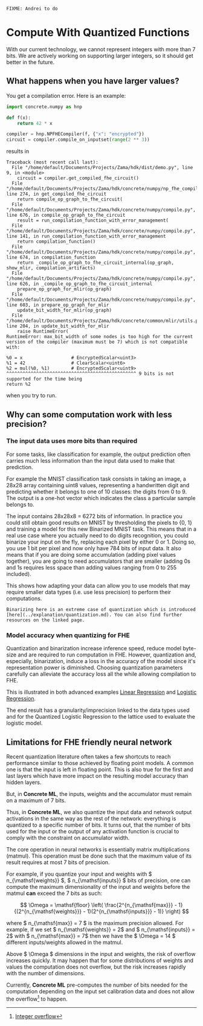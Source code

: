 ```{note}
FIXME: Andrei to do
```

# Compute With Quantized Functions

With our current technology, we cannot represent integers with more than 7 bits.
We are actively working on supporting larger integers, so it should get better in the future.

## What happens when you have larger values?

You get a compilation error. Here is an example:

<!--pytest-codeblocks:skip-->

```python
import concrete.numpy as hnp

def f(x):
    return 42 * x

compiler = hnp.NPFHECompiler(f, {"x": "encrypted"})
circuit = compiler.compile_on_inputset(range(2 ** 3))
```

results in

```
Traceback (most recent call last):
  File "/home/default/Documents/Projects/Zama/hdk/dist/demo.py", line 9, in <module>
    circuit = compiler.get_compiled_fhe_circuit()
  File "/home/default/Documents/Projects/Zama/hdk/concrete/numpy/np_fhe_compiler.py", line 274, in get_compiled_fhe_circuit
    return compile_op_graph_to_fhe_circuit(
  File "/home/default/Documents/Projects/Zama/hdk/concrete/numpy/compile.py", line 676, in compile_op_graph_to_fhe_circuit
    result = run_compilation_function_with_error_management(
  File "/home/default/Documents/Projects/Zama/hdk/concrete/numpy/compile.py", line 141, in run_compilation_function_with_error_management
    return compilation_function()
  File "/home/default/Documents/Projects/Zama/hdk/concrete/numpy/compile.py", line 674, in compilation_function
    return _compile_op_graph_to_fhe_circuit_internal(op_graph, show_mlir, compilation_artifacts)
  File "/home/default/Documents/Projects/Zama/hdk/concrete/numpy/compile.py", line 626, in _compile_op_graph_to_fhe_circuit_internal
    prepare_op_graph_for_mlir(op_graph)
  File "/home/default/Documents/Projects/Zama/hdk/concrete/numpy/compile.py", line 603, in prepare_op_graph_for_mlir
    update_bit_width_for_mlir(op_graph)
  File "/home/default/Documents/Projects/Zama/hdk/concrete/common/mlir/utils.py", line 204, in update_bit_width_for_mlir
    raise RuntimeError(
RuntimeError: max_bit_width of some nodes is too high for the current version of the compiler (maximum must be 7) which is not compatible with:

%0 = x                  # EncryptedScalar<uint3>
%1 = 42                 # ClearScalar<uint6>
%2 = mul(%0, %1)        # EncryptedScalar<uint9>
^^^^^^^^^^^^^^^^^^^^^^^^^^^^^^^^^^^^^^^^^^^^^^^^ 9 bits is not supported for the time being
return %2
```

when you try to run.

## Why can some computation work with less precision?

### The input data uses more bits than required

For some tasks, like classification for example, the output prediction often carries much less information than the input data used to make that prediction.

For example the MNIST classification task consists in taking an image, a 28x28 array containing uint8 values, representing a handwritten digit and predicting whether it belongs to one of 10 classes: the digits from 0 to 9. The output is a one-hot vector which indicates the class a particular sample belongs to.

The input contains 28x28x8 = 6272 bits of information. In practice you could still obtain good results on MNIST by thresholding the pixels to {0, 1} and training a model for this new Binarized MNIST task. This means that in a real use case where you actually need to do digits recognition, you could binarize your input on the fly, replacing each pixel by either 0 or 1. Doing so, you use 1 bit per pixel and now only have 784 bits of input data. It also means that if you are doing some accumulation (adding pixel values together), you are going to need accumulators that are smaller (adding 0s and 1s requires less space than adding values ranging from 0 to 255 included).

This shows how adapting your data can allow you to use models that may require smaller data types (i.e. use less precision) to perform their computations.

```{note}
Binarizing here is an extreme case of quantization which is introduced [here](../explanation/quantization.md). You can also find further resources on the linked page.
```

### Model accuracy when quantizing for FHE

Quantization and binarization increase inference speed, reduce model byte-size and are required to run computation in FHE. However, quantization and, especially, binarization, induce a loss in the accuracy of the model since it's representation power is diminished. Choosing quantization parameters carefully can alleviate the accuracy loss all the while allowing compilation to FHE.

This is illustrated in both advanced examples [Linear Regression](../advanced_examples/LinearRegression.ipynb) and [Logistic Regression](../advanced_examples/LogisticRegression.ipynb).

The end result has a granularity/imprecision linked to the data types used and for the Quantized Logistic Regression to the lattice used to evaluate the logistic model.

## Limitations for FHE friendly neural network

Recent quantization literature often takes a few shortcuts to reach performance similar to those achieved by floating point models. A common one is that the input is left in floating point. This is also true for the first and last layers which have more impact on the resulting model accuracy than hidden layers.

But, in **Concrete ML**, the inputs, weights and the accumulator must remain on a maximum of 7 bits.

Thus, in **Concrete ML**, we also quantize the input data and network output activations in the same way as the rest of the network: everything is quantized to a specific number of bits. It turns out, that the number of bits used for the input or the output of any activation function is crucial to comply with the constraint on accumulator width.

The core operation in neural networks is essentially matrix multiplications (matmul). This operation must be done such that the maximum value of its result requires at most 7 bits of precision.

For example, if you quantize your input and weights with $ n_{\mathsf{weights}} $, $ n_{\mathsf{inputs}} $  bits of precision, one can compute the maximum dimensionality of the input and weights before the matmul **can** exceed the 7 bits as such:

$$ \Omega = \mathsf{floor} \left( \frac{2^{n_{\mathsf{max}}} - 1}{(2^{n_{\mathsf{weights}}} - 1)(2^{n_{\mathsf{inputs}}} - 1)} \right) $$

where $ n_{\mathsf{max}} = 7 $ is the maximum precision allowed. For example, if we set $ n_{\mathsf{weights}} = 2$ and $ n_{\mathsf{inputs}} = 2$ with $ n_{\mathsf{max}} = 7$ then we have the $ \Omega = 14 $ different inputs/weights allowed in the matmul.

Above $ \Omega $ dimensions in the input and weights, the risk of overflow increases quickly. It may happen that for some distributions of weights and values the computation does not overflow, but the risk increases rapidly with the number of dimensions.

Currently, **Concrete ML** pre-computes the number of bits needed for the computation depending on the input set calibration data and does not allow the overflow[^1] to happen.

[^1]: [Integer overflow](https://en.wikipedia.org/wiki/Integer_overflow)
